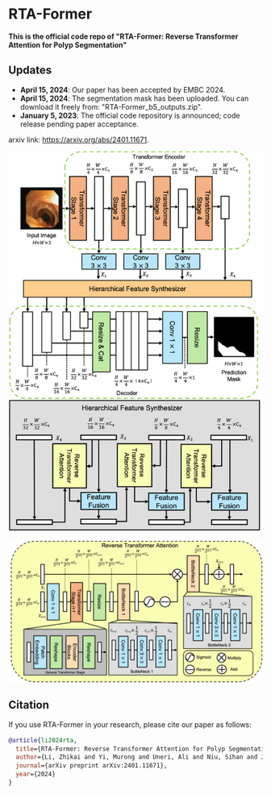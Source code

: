 # RTA-Former
**This is the official code repo of "RTA-Former: Reverse Transformer Attention for Polyp Segmentation"**

## Updates
- **April 15, 2024**: Our paper has been accepted by EMBC 2024.
- **April 15, 2024**: The segmentation mask has been uploaded. You can download it freely from: "RTA-Former_b5_outputs.zip".
- **January 5, 2023**: The official code repository is announced; code release pending paper acceptance.

arxiv link: https://arxiv.org/abs/2401.11671.

![Whole Structure](imgs/whole_v16_0415.png)

![Reverse Transformer Attention](imgs/rta_0415.png)


## Citation
If you use RTA-Former in your research, please cite our paper as follows:

```bibtex
@article{li2024rta,
  title={RTA-Former: Reverse Transformer Attention for Polyp Segmentation},
  author={Li, Zhikai and Yi, Murong and Uneri, Ali and Niu, Sihan and Jones, Craig},
  journal={arXiv preprint arXiv:2401.11671},
  year={2024}
}
```
